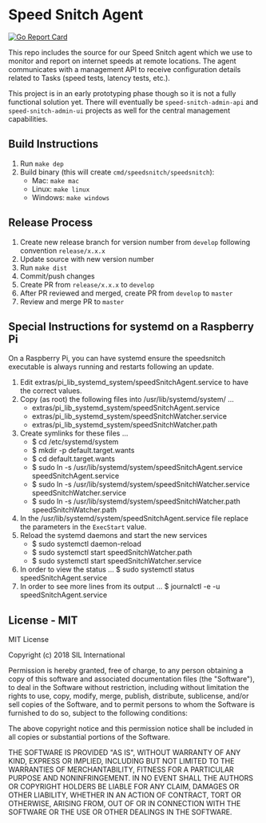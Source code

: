 # Speed Snitch Agent

[![Go Report Card](https://goreportcard.com/badge/github.com/silinternational/speed-snitch-agent)](https://goreportcard.com/report/github.com/silinternational/speed-snitch-agent)

This repo includes the source for our Speed Snitch agent which we use to monitor and report on internet speeds
at remote locations. The agent communicates with a management API to receive configuration details related to Tasks 
(speed tests, latency tests, etc.). 

This project is in an early prototyping phase though so it is not a fully functional solution yet. There will eventually 
be `speed-snitch-admin-api` and `speed-snitch-admin-ui` projects as well for the central management capabilities. 

## Build Instructions
1. Run `make dep`
2. Build binary (this will create `cmd/speedsnitch/speedsnitch`):
    - Mac: `make mac`
    - Linux: `make linux`
    - Windows: `make windows`

## Release Process
1. Create new release branch for version number from `develop` following convention `release/x.x.x`
2. Update source with new version number
3. Run `make dist`
4. Commit/push changes
5. Create PR from `release/x.x.x` to `develop`
6. After PR reviewed and merged, create PR from `develop` to `master`
7. Review and merge PR to `master`


## Special Instructions for systemd on a Raspberry Pi
On a Raspberry Pi, you can have systemd ensure the speedsnitch executable is always running and
restarts following an update.

1. Edit extras/pi_lib_systemd_system/speedSnitchAgent.service to have the correct values.
2. Copy (as root) the following files into /usr/lib/systemd/system/ ...
    - extras/pi_lib_systemd_system/speedSnitchAgent.service
    - extras/pi_lib_systemd_system/speedSnitchWatcher.service
    - extras/pi_lib_systemd_system/speedSnitchWatcher.path
3. Create symlinks for these files ...
    - $ cd /etc/systemd/system
    - $ mkdir -p default.target.wants
    - $ cd default.target.wants
    - $ sudo ln -s /usr/lib/systemd/system/speedSnitchAgent.service speedSnitchAgent.service
    - $ sudo ln -s /usr/lib/systemd/system/speedSnitchWatcher.service speedSnitchWatcher.service
    - $ sudo ln -s /usr/lib/systemd/system/speedSnitchWatcher.path speedSnitchWatcher.path
4. In the /usr/lib/systemd/system/speedSnitchAgent.service file replace the parameters in the `ExecStart` value.
6. Reload the systemd daemons and start the new services
    - $ sudo systemctl daemon-reload
    - $ sudo systemctl start speedSnitchWatcher.path
    - $ sudo systemctl start speedSnitchWatcher.service
7. In order to view the status ... $ sudo systemctl status speedSnitchAgent.service
8. In order to see more lines from its output ... $ journalctl -e -u speedSnitchAgent.service


## License - MIT
MIT License

Copyright (c) 2018 SIL International

Permission is hereby granted, free of charge, to any person obtaining a copy
of this software and associated documentation files (the "Software"), to deal
in the Software without restriction, including without limitation the rights
to use, copy, modify, merge, publish, distribute, sublicense, and/or sell
copies of the Software, and to permit persons to whom the Software is
furnished to do so, subject to the following conditions:

The above copyright notice and this permission notice shall be included in all
copies or substantial portions of the Software.

THE SOFTWARE IS PROVIDED "AS IS", WITHOUT WARRANTY OF ANY KIND, EXPRESS OR
IMPLIED, INCLUDING BUT NOT LIMITED TO THE WARRANTIES OF MERCHANTABILITY,
FITNESS FOR A PARTICULAR PURPOSE AND NONINFRINGEMENT. IN NO EVENT SHALL THE
AUTHORS OR COPYRIGHT HOLDERS BE LIABLE FOR ANY CLAIM, DAMAGES OR OTHER
LIABILITY, WHETHER IN AN ACTION OF CONTRACT, TORT OR OTHERWISE, ARISING FROM,
OUT OF OR IN CONNECTION WITH THE SOFTWARE OR THE USE OR OTHER DEALINGS IN THE
SOFTWARE.